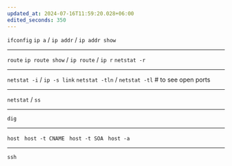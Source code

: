 ```yaml
---
updated_at: 2024-07-16T11:59:20.028+06:00
edited_seconds: 350
---
```


`ifconfig`
`ip a` / `ip addr` / `ip addr show`

---
`route`
`ip route show` / `ip route` / `ip r` 
`netstat -r`

---
`netstat -i` / `ip -s link`
`netstat -tln` / `netstat -tl` # to see open ports

---
`netstat` / `ss`

---
`dig`

---
`host `
`host -t CNAME `
`host -t SOA `
`host -a `

---
`ssh`

